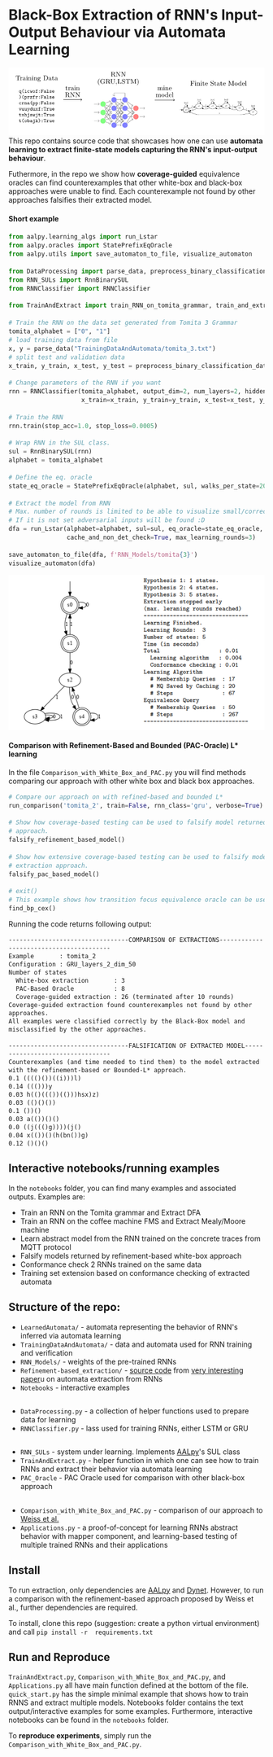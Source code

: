 # Black-Box Extraction of RNN's Input-Output Behaviour via Automata Learning

![High Level Method](high_level_process.png)
This repo contains source code that showcases how one can use **automata learning to extract finite-state models capturing the RNN's input-output behaviour**.

Futhermore, in the repo we show how **coverage-guided** equivalence oracles can find counterexamples that other white-box and black-box approaches were unable to find.
Each counterexample not found by other approaches falsifies their extracted model.
#### Short example
```python
from aalpy.learning_algs import run_Lstar
from aalpy.oracles import StatePrefixEqOracle
from aalpy.utils import save_automaton_to_file, visualize_automaton

from DataProcessing import parse_data, preprocess_binary_classification_data
from RNN_SULs import RnnBinarySUL
from RNNClassifier import RNNClassifier

from TrainAndExtract import train_RNN_on_tomita_grammar, train_and_extract_bp, train_RNN_and_extract_FSM

# Train the RNN on the data set generated from Tomita 3 Grammar
tomita_alphabet = ["0", "1"]
# load training data from file
x, y = parse_data("TrainingDataAndAutomata/tomita_3.txt")
# split test and validation data
x_train, y_train, x_test, y_test = preprocess_binary_classification_data(x, y, tomita_alphabet)

# Change parameters of the RNN if you want
rnn = RNNClassifier(tomita_alphabet, output_dim=2, num_layers=2, hidden_dim=50, batch_size=18,
                    x_train=x_train, y_train=y_train, x_test=x_test, y_test=y_test, nn_type="LSTM")

# Train the RNN
rnn.train(stop_acc=1.0, stop_loss=0.0005)

# Wrap RNN in the SUL class. 
sul = RnnBinarySUL(rnn)
alphabet = tomita_alphabet

# Define the eq. oracle
state_eq_oracle = StatePrefixEqOracle(alphabet, sul, walks_per_state=200, walk_len=6)

# Extract the model from RNN
# Max. number of rounds is limited to be able to visualize small/correct automata.
# If it is not set adversarial inputs will be found :D 
dfa = run_Lstar(alphabet=alphabet, sul=sul, eq_oracle=state_eq_oracle, automaton_type='dfa',
                cache_and_non_det_check=True, max_learning_rounds=3)

save_automaton_to_file(dfa, f'RNN_Models/tomita{3}')
visualize_automaton(dfa)
```
![Result](results.png)

#### Comparison with Refinement-Based and Bounded (PAC-Oracle) L* learning

In the file `Comparison_with_White_Box_and_PAC.py` you will find methods comparing our approach with other white box and black box approaches.
```python
# Compare our approach on with refined-based and bounded L*
run_comparison('tomita_2', train=False, rnn_class='gru', verbose=True)

# Show how coverage-based testing can be used to falsify model returned from refinement-based extraction
# approach.
falsify_refinement_based_model()

# Show how extensive coverage-based testing can be used to falsify model returned from bounded L* black-box
# extraction approach.
falsify_pac_based_model()

# exit()
# This example shows how transition focus equivalence oracle can be used to efficiently find counterexamples.
find_bp_cex()
```
Running the code returns following output:
```
---------------------------------COMPARISON OF EXTRACTIONS----------------------------------------
Example       : tomita_2
Configuration : GRU_layers_2_dim_50
Number of states
  White-box extraction       : 3
  PAC-Based Oracle           : 8
  Coverage-guided extraction : 26 (terminated after 10 rounds)
Coverage-guided extraction found counterexamples not found by other approaches.
All examples were classified correctly by the Black-Box model and misclassified by the other approaches.

---------------------------------FALSIFICATION OF EXTRACTED MODEL---------------------------------
Counterexamples (and time needed to tind them) to the model extracted with the refinement-based or Bounded-L* approach.
0.1 (((()())((i)))l)
0.14 ((()))y
0.03 h(()((())(()))hsx)z)
0.03 (()()())
0.1 ())()
0.03 a(())()()
0.0 ((j((()g))))(j()
0.04 x(())()(h(bn())g)
0.12 ()()()

```
## Interactive notebooks/running examples
In the `notebooks` folder, you can find many examples and associated outputs. Examples are:
- Train an RNN on the Tomita grammar and Extract DFA
- Train an RNN on the coffee machine FMS and Extract Mealy/Moore machine
- Learn abstract model from the RNN trained on the concrete traces from MQTT protocol
- Falsify models returned by refinement-based white-box approach
- Conformance check 2 RNNs trained on the same data
- Training set extension based on conformance checking of extracted automata

## Structure of the repo:
- `LearnedAutomata/` - automata representing the behavior of RNN's inferred via automata learning
- `TrainingDataAndAutomata/` - data and automata used for RNN training and verification 
- `RNN_Models/` - weights of the pre-trained RNNs
- `Refinement-based_extraction/` - [source code]((https://github.com/tech-srl/lstar_extraction)) from [very interesting paper](http://proceedings.mlr.press/v80/weiss18a/weiss18a.pdf)u on automata extraction from RNNs
- `Notebooks` - interactive examples
##
- `DataProcessing.py` - a collection of helper functions used to prepare data for learning
- `RNNClassifier.py` - lass used for training RNNs, either LSTM or GRU
##
- `RNN_SULs` - system under learning. Implements [AALpy](https://github.com/DES-Lab/AALpy)'s SUL class
- `TrainAndExtract.py` - helper function in which one can see how to train RNNs and extract their behavior via automata learning
- `PAC_Oracle` - PAC Oracle used for comparison with other black-box approach
##
- `Comparison_with_White_Box_and_PAC.py` - comparison of our approach to [Weiss et al.](https://github.com/tech-srl/lstar_extraction)
- `Applications.py` - a proof-of-concept for learning RNNs abstract behavior with mapper component, and learning-based testing of multiple trained RNNs and their applications

## Install

To run extraction, only dependencies are [AALpy](https://github.com/DES-Lab/AALpy) and [Dynet](https://dynet.readthedocs.io/en/latest/).
However, to run a comparison with the refinement-based approach proposed by Weiss et al., further dependencies are required.

To install, clone this repo (suggestion: create a python virtual environment) and call
``
pip install -r  requirements.txt
``

## Run and Reproduce
`TrainAndExtract.py`, `Comparison_with_White_Box_and_PAC.py`, and `Applications.py` all have main function defined at the bottom of the file.
`quick_start.py` has the simple minimal example that shows how to train RNNS and extract multiple models.
Notebooks folder contains the text output/interactive examples for some examples.
Furthermore, interactive notebooks can be found in the `notebooks` folder.

To **reproduce experiments**, simply run the `Comparison_with_White_Box_and_PAC.py`.